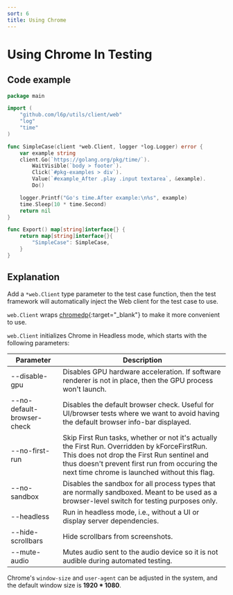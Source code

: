 ```yaml
---
sort: 6
title: Using Chrome
---
```


# Using Chrome In Testing

## Code example

```go
package main

import (
	"github.com/l6p/utils/client/web"
	"log"
	"time"
)

func SimpleCase(client *web.Client, logger *log.Logger) error {
	var example string
	client.Go(`https://golang.org/pkg/time/`).
		WaitVisible(`body > footer`).
		Click(`#pkg-examples > div`).
		Value(`#example_After .play .input textarea`, &example).
		Do()

	logger.Printf("Go's time.After example:\n%s", example)
	time.Sleep(10 * time.Second)
	return nil
}

func Export() map[string]interface{} {
	return map[string]interface{}{
		"SimpleCase": SimpleCase,
	}
}
```

## Explanation

Add a `*web.Client` type parameter to the test case function, 
then the test framework will automatically inject the Web client for the test case to use.

`web.Client` wraps [chromedp](https://github.com/chromedp/chromedp){:target="_blank"} to make it more convenient to use.

`web.Client` initializes Chrome in Headless mode, which starts with the following parameters:

| Parameter | Description |
| --------- | ----------- |
| --disable-gpu | Disables GPU hardware acceleration. If software renderer is not in place, then the GPU process won't launch. |
| --no-default-browser-check | Disables the default browser check. Useful for UI/browser tests where we want to avoid having the default browser info-bar displayed. |
| --no-first-run | Skip First Run tasks, whether or not it's actually the First Run. Overridden by kForceFirstRun. This does not drop the First Run sentinel and thus doesn't prevent first run from occuring the next time chrome is launched without this flag. |
| --no-sandbox | Disables the sandbox for all process types that are normally sandboxed. Meant to be used as a browser-level switch for testing purposes only. |
| --headless | Run in headless mode, i.e., without a UI or display server dependencies. |
| --hide-scrollbars | Hide scrollbars from screenshots. |
| --mute-audio | Mutes audio sent to the audio device so it is not audible during automated testing. |

Chrome's `window-size` and `user-agent` can be adjusted in the system, and the default window size is **1920 * 1080**.
